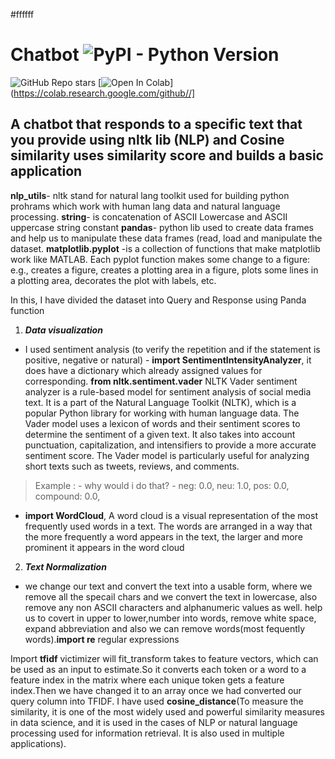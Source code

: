 #ffffff
# Chatbot ![PyPI - Python Version](https://img.shields.io/pypi/pyversions/NLTK)

![GitHub Repo stars](https://img.shields.io/github/stars/sauravkb94/Chatbot) [![Open In Colab](https://colab.research.google.com/assets/colab-badge.svg)](https://colab.research.google.com/github//]

## A chatbot that responds to a specific text that you provide using nltk lib (NLP) and  Cosine similarity uses similarity score and builds a basic application

**nlp_utils**- nltk stand for natural lang toolkit used for building python prohrams which work with human lang data and natural language processing.
**string**- is concatenation of ASCII Lowercase and ASCII uppercase string constant
**pandas**- python lib used to create data frames and help us to manipulate these data frames (read, load and manipulate the dataset.
**matplotlib.pyplot** -is a collection of functions that make matplotlib work like MATLAB. Each pyplot function makes some change to a figure: e.g., creates a figure, creates a plotting area in a figure, plots some lines in a plotting area, decorates the plot with labels, etc.


In this, I have divided the dataset into Query and Response using Panda function

1. ***Data visualization***

- I used sentiment analysis (to verify the repetition and if the statement  is positive, negative or natural) - **import SentimentIntensityAnalyzer**, it does have a dictionary which already assigned values for corresponding. **from nltk.sentiment.vader**  NLTK Vader sentiment analyzer is a rule-based model for sentiment analysis of social media text. It is a part of the Natural Language Toolkit (NLTK), which is a popular Python library for working with human language data. The Vader model uses a lexicon of words and their sentiment scores to determine the sentiment of a given text. It also takes into account punctuation, capitalization, and intensifiers to provide a more accurate sentiment score. The Vader model is particularly useful for analyzing short texts such as tweets, reviews, and comments.
> Example : - why would i do that? - neg: 0.0, neu: 1.0, pos: 0.0, compound: 0.0,
- **import WordCloud**, A word cloud is a visual representation of the most frequently used words in a text. The words are arranged in a way that the more frequently a word appears in the text, the larger and more prominent it appears in the word cloud 

2. ***Text Normalization***
- we change our text and convert the text into a usable form, where we remove all the specail chars and we convert the text in lowercase, also remove any non ASCII characters and alphanumeric values as well. help us to covert in upper to lower,number into words, remove white space, expand abbreviation and also we can remove words(most fequently words).**import re**  regular expressions

Import **tfidf** victimizer will fit_transform takes to feature vectors, which can be used as an input to estimate.So it converts each token or a word to a feature index in the matrix where each unique token gets a feature index.Then we have changed it to an array 
once we had converted our query column into TFIDF. I have used **cosine_distance**(To measure the similarity, it is one of the most widely used and powerful similarity measures in data science, and it is used in the cases of NLP or natural language processing used for information retrieval. It is also used in multiple applications).


